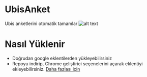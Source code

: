 # UbisAnket
Ubis anketlerini otomatik tamamlar
![alt text](http://i.imgur.com/Nnb4mJc.gif)

# Nasıl Yüklenir
* Doğrudan google eklentilerden yükleyebilirsiniz
* Repoyu indirip, Chrome geliştirici seçenelerini açarak eklentiyi ekleyebilirsiniz.
[Daha fazlası için](https://developer.chrome.com/extensions)
